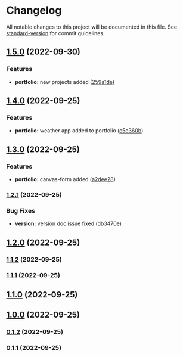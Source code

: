 # Changelog

All notable changes to this project will be documented in this file. See [standard-version](https://github.com/conventional-changelog/standard-version) for commit guidelines.

## [1.5.0](https://github.com/vivek1623/my-portfolio/compare/v1.4.0...v1.5.0) (2022-09-30)


### Features

* **portfolio:** new projects added ([259a1de](https://github.com/vivek1623/my-portfolio/commit/259a1de61a3c7677b300f247cb8eb955ff60cb51))

## [1.4.0](https://github.com/vivek1623/my-portfolio/compare/v1.3.0...v1.4.0) (2022-09-25)


### Features

* **portfolio:** weather app added to portfolio ([c5e360b](https://github.com/vivek1623/my-portfolio/commit/c5e360bae3c8db76235a658f9b89cdcfa1439fe3))

## [1.3.0](https://github.com/vivek1623/my-portfolio/compare/v1.2.1...v1.3.0) (2022-09-25)


### Features

* **portfolio:** canvas-form added ([a2dee28](https://github.com/vivek1623/my-portfolio/commit/a2dee28fd84e0e2b753bf6274af0da35efa1630a))

### [1.2.1](https://github.com/vivek1623/my-portfolio/compare/v1.2.0...v1.2.1) (2022-09-25)


### Bug Fixes

* **version:** version doc issue fixed ([db3470e](https://github.com/vivek1623/my-portfolio/commit/db3470e3fb1eef0c8ea5eefe399788d5e39b1658))

## [1.2.0](https://github.com/vivek1623/my-portfolio/compare/v1.1.2...v1.2.0) (2022-09-25)

### [1.1.2](https://github.com/vivek1623/my-portfolio/compare/v1.1.1...v1.1.2) (2022-09-25)

### [1.1.1](https://github.com/vivek1623/my-portfolio/compare/v1.1.0...v1.1.1) (2022-09-25)

## [1.1.0](https://github.com/vivek1623/my-portfolio/compare/v1.0.0...v1.1.0) (2022-09-25)

## [1.0.0](https://github.com/vivek1623/my-portfolio/compare/v0.1.2...v1.0.0) (2022-09-25)

### [0.1.2](https://github.com/vivek1623/my-portfolio/compare/v0.1.1...v0.1.2) (2022-09-25)

### 0.1.1 (2022-09-25)
